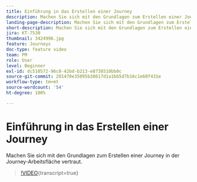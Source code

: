 ```yaml
---
title: Einführung in das Erstellen einer Journey
description: Machen Sie sich mit den Grundlagen zum Erstellen einer Journey in der Journey-Arbeitsfläche vertraut.
landing-page-description: Machen Sie sich mit den Grundlagen zum Erstellen einer Journey in der Journey-Arbeitsfläche vertraut.
short-description: Machen Sie sich mit den Grundlagen zum Erstellen einer Journey in der Journey-Arbeitsfläche vertraut.
jira: KT-7530
thumbnail: 3424996.jpg
feature: Journeys
doc-type: feature video
team: PM
role: User
level: Beginner
exl-id: dc510572-96c8-42bd-b213-e8738510bb0c
source-git-commit: 201470e35095b38617d1a1bb5d7b16c1e60f431e
workflow-type: tm+mt
source-wordcount: '54'
ht-degree: 100%

---
```


# Einführung in das Erstellen einer Journey

Machen Sie sich mit den Grundlagen zum Erstellen einer Journey in der Journey-Arbeitsfläche vertraut.

>[!VIDEO](https://video.tv.adobe.com/v/3432378?quality=12&learn=on&captions=ger){transcript=true}
